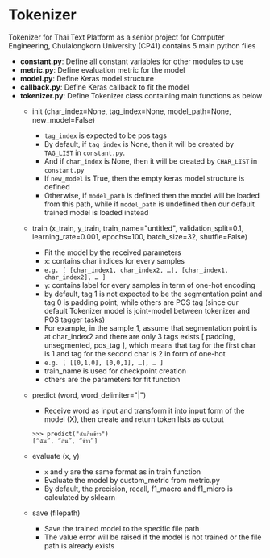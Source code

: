 # Tokenizer
Tokenizer for Thai Text Platform as a senior project for Computer Engineering, Chulalongkorn University (CP41) contains 5 main python files
- **constant.py**: Define all constant variables for other modules to use
- **metric.py**: Define evaluation metric for the model
- **model.py**: Define Keras model structure
- **callback.py**: Define Keras callback to fit the model
- **tokenizer.py**: Define Tokenizer class containing main functions as below
    *   init (char_index=None, tag_index=None, model_path=None, new_model=False)
        - `tag_index` is expected to be pos tags
        - By default, if `tag_index` is None, then it will be created by `TAG_LIST` in `constant.py`.
        - And if `char_index` is None, then it will be created by `CHAR_LIST` in `constant.py`
        - If `new_model` is True, then the empty keras model structure is defined
        - Otherwise, if `model_path` is defined then the model will be loaded from this path, while if `model_path` is undefined then our default trained model is loaded instead
    *	train (x_train, y_train, train_name="untitled", validation_split=0.1, learning_rate=0.001, epochs=100, batch_size=32, shuffle=False)
        - Fit the model by the received parameters
        - `x`: contains char indices for every samples
        - `e.g. [ [char_index1, char_index2, …], [char_index1, char_index2], … ]`
        - `y`: contains label for every samples in term of one-hot encoding
        - by default, tag 1 is not expected to be the segmentation point and tag 0 is padding point, while others are POS tag (since our default Tokenizer model is joint-model between tokenizer and POS tagger tasks)
        - For example, in the sample_1, assume that segmentation point is at char_index2 and there are only 3 tags exists [ padding, unsegmented, pos_tag ], which means that tag for the first char is 1 and tag for the second char is 2 in form of one-hot
        - `e.g. [ [[0,1,0], [0,0,1], …], … ]`
        - train_name is used for checkpoint creation
        - others are the parameters for fit function

    *	predict (word, word_delimiter="|")
        - Receive word as input and transform it into input form of the model (X), then create and return token lists as output
        ```
        >>> predict("ฉันกินข้าว")
        [“ฉัน”, “กิน”, “ข้าว”]
        ```
    *	evaluate (x, y)
        - `x` and `y` are the same format as in train function
        - Evaluate the model by custom_metric from metric.py
        - By default, the precision, recall, f1_macro and f1_micro is calculated by sklearn
    *	save (filepath)
        - Save the trained model to the specific file path
        - The value error will be raised if the model is not trained or the file path is already exists
